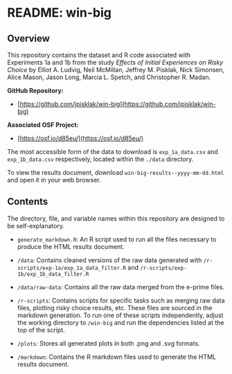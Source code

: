 # README: win-big

## Overview

This repository contains the dataset and R code associated with Experiments 1a and 1b from the study *Effects of Initial Experiences on Risky Choice* by Elliot A. Ludvig, Neil McMillan, Jeffrey M. Pisklak, Nick Simonsen, Alice Mason, Jason Long, Marcia L. Spetch, and Christopher R. Madan.

**GitHub Repository:**

- [https://github.com/jpisklak/win-big](https://github.com/jpisklak/win-big)

**Associated OSF Project:**

- [https://osf.io/d85eu/](https://osf.io/d85eu/)

The most accessible form of the data to download is `exp_1a_data.csv` and `exp_1b_data.csv` respectively, located within the `./data` directory.

To view the results document, download `win-big-results--yyyy-mm-dd.html` and open it in your web browser.

## Contents

The directory, file, and variable names within this repository are designed to be self-explanatory.

- `generate_markdown.R`: An R script used to run all the files necessary to produce the HTML results document.

- `/data`: Contains cleaned versions of the raw data generated with `/r-scripts/exp-1a/exp_1a_data_filter.R` and `/r-scripts/exp-1b/exp_1b_data_filter.R`

- `/data/raw-data`: Contains all the raw data merged from the e-prime files.

- `/r-scripts`: Contains scripts for specific tasks such as merging raw data files, plotting risky choice results, etc. These files are sourced in the markdown generation. To run one of these scripts independently, adjust the working directory to `/win-big` and run the dependencies listed at the top of the script.

- `/plots`: Stores all generated plots in both .png and .svg formats.

- `/markdown`: Contains the R markdown files used to generate the HTML results document.
